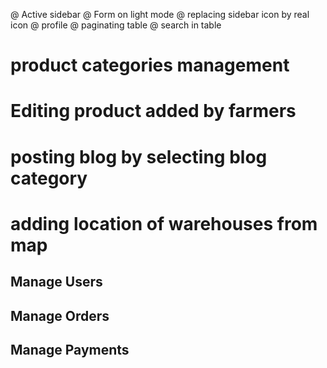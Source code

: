@ Active sidebar
@ Form on light mode
@ replacing sidebar icon by real icon
@ profile
@ paginating table
@ search in table


# product categories management
# Editing product added by farmers
# posting blog by selecting blog category
# adding location of warehouses from map

## Manage Users
## Manage Orders
## Manage Payments
